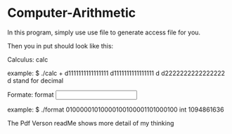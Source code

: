 # Computer-Arithmetic

In this program, simply use use file to generate access file for you.

Then you in put should look like this:

Calculus:
calc <op> <number1> <number2> <output base>

example:
     $ ./calc + d1111111111111111 d1111111111111111 d
     d2222222222222222
d stand for decimal


Formate:
format <input bit sequence> <type>

example:
$ ./format 01000001010000100100001101000100 int
1094861636


The Pdf Verson readMe shows more detail of my thinking

